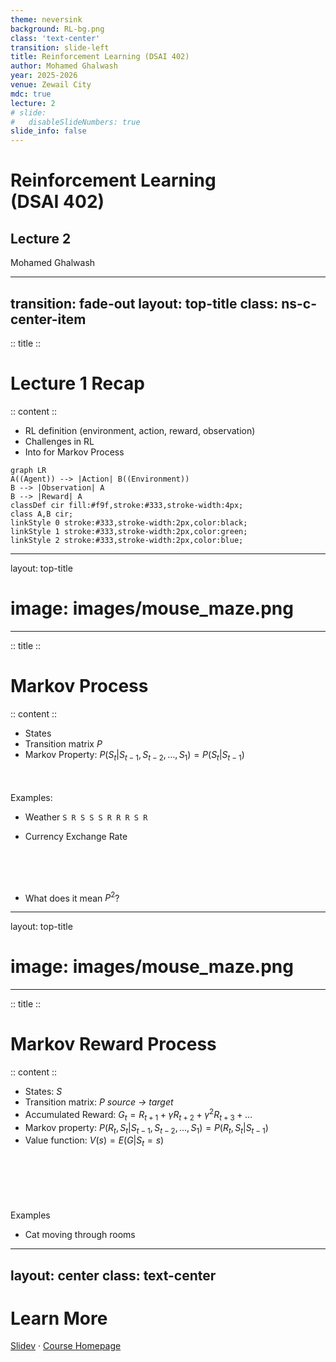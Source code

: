 ```yaml
---
theme: neversink
background: RL-bg.png
class: 'text-center'
transition: slide-left
title: Reinforcement Learning (DSAI 402)
author: Mohamed Ghalwash
year: 2025-2026
venue: Zewail City
mdc: true
lecture: 2
# slide:
#   disableSlideNumbers: true
slide_info: false
---
```


# Reinforcement Learning <br> (DSAI 402)
## Lecture 2

Mohamed Ghalwash
<Email v="mghalwash@zewailcity.edu.eg" />

---
transition: fade-out
layout: top-title
class: ns-c-center-item
---

:: title :: 

# Lecture 1 Recap

:: content :: 

- RL definition (environment, action, reward, observation)
- Challenges in RL
- Into for Markov Process 


```mermaid {theme: 'neutral', scale: 1}
graph LR
A((Agent)) --> |Action| B((Environment))
B --> |Observation| A
B --> |Reward| A
classDef cir fill:#f9f,stroke:#333,stroke-width:4px;
class A,B cir;
linkStyle 0 stroke:#333,stroke-width:2px,color:black;
linkStyle 1 stroke:#333,stroke-width:2px,color:green;
linkStyle 2 stroke:#333,stroke-width:2px,color:blue;
```

<BottomBar/>

---
layout: top-title
# image: images/mouse_maze.png
---

:: title :: 

# Markov Process 

:: content :: 

- States 
- Transition matrix $P$
- Markov Property: $P(S_t|S_{t-1},S_{t-2},\ldots,S_1) = P(S_t|S_{t-1})$

<br><br>
Examples:

- Weather `S R S S S R R R S R `

- Currency Exchange Rate 
  
<br><br><br>

- What does it mean $P^2$? 
  
<BottomBar/>

---
layout: top-title
# image: images/mouse_maze.png
---

:: title :: 

# Markov Reward Process 

:: content :: 

- States: $S$
- Transition matrix: $P$ _source $\rightarrow$ target_
- Accumulated Reward: $G_t = R_{t+1} + \gamma R_{t+2} + \gamma^2 R_{t+3} + \ldots$
- Markov property: $P(R_t, S_t|S_{t-1},S_{t-2},\ldots,S_1) = P(R_t, S_t|S_{t-1})$
- Value function: $V(s) = E(G | S_t = s)$

<br><br><br><br><br>
Examples 
- Cat moving through rooms 

<BottomBar/>

---
layout: center
class: text-center
---

# Learn More

[Slidev](https://sli.dev) · [Course Homepage](https://github.com/m-fakhry/DSAI-402-RL)
